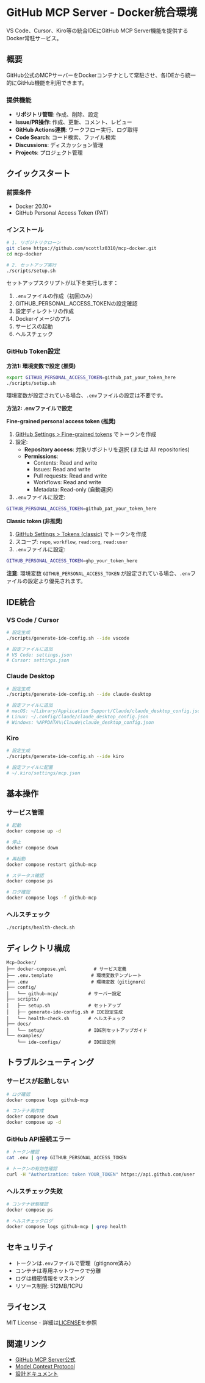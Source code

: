 # GitHub MCP Server - Docker統合環境

VS Code、Cursor、Kiro等の統合IDEにGitHub MCP Server機能を提供するDocker常駐サービス。

## 概要

GitHub公式のMCPサーバーをDockerコンテナとして常駐させ、各IDEから統一的にGitHub機能を利用できます。

### 提供機能

- **リポジトリ管理**: 作成、削除、設定
- **Issue/PR操作**: 作成、更新、コメント、レビュー
- **GitHub Actions連携**: ワークフロー実行、ログ取得
- **Code Search**: コード検索、ファイル検索
- **Discussions**: ディスカッション管理
- **Projects**: プロジェクト管理

## クイックスタート

### 前提条件

- Docker 20.10+
- GitHub Personal Access Token (PAT)

### インストール

```bash
# 1. リポジトリクローン
git clone https://github.com/scottlz0310/mcp-docker.git
cd mcp-docker

# 2. セットアップ実行
./scripts/setup.sh
```

セットアップスクリプトが以下を実行します：
1. `.env`ファイルの作成（初回のみ）
2. GITHUB_PERSONAL_ACCESS_TOKENの設定確認
3. 設定ディレクトリの作成
4. Dockerイメージのプル
5. サービスの起動
6. ヘルスチェック

### GitHub Token設定

**方法1: 環境変数で設定 (推奨)**

```bash
export GITHUB_PERSONAL_ACCESS_TOKEN=github_pat_your_token_here
./scripts/setup.sh
```

環境変数が設定されている場合、`.env`ファイルの設定は不要です。

**方法2: .envファイルで設定**

**Fine-grained personal access token (推奨)**

1. [GitHub Settings > Fine-grained tokens](https://github.com/settings/tokens?type=beta) でトークンを作成
2. 設定:
   - **Repository access**: 対象リポジトリを選択 (または All repositories)
   - **Permissions**:
     - Contents: Read and write
     - Issues: Read and write
     - Pull requests: Read and write
     - Workflows: Read and write
     - Metadata: Read-only (自動選択)
3. `.env`ファイルに設定:

```bash
GITHUB_PERSONAL_ACCESS_TOKEN=github_pat_your_token_here
```

**Classic token (非推奨)**

1. [GitHub Settings > Tokens (classic)](https://github.com/settings/tokens) でトークンを作成
2. スコープ: `repo`, `workflow`, `read:org`, `read:user`
3. `.env`ファイルに設定:

```bash
GITHUB_PERSONAL_ACCESS_TOKEN=ghp_your_token_here
```

**注意**: 環境変数 `GITHUB_PERSONAL_ACCESS_TOKEN` が設定されている場合、`.env`ファイルの設定より優先されます。

## IDE統合

### VS Code / Cursor

```bash
# 設定生成
./scripts/generate-ide-config.sh --ide vscode

# 設定ファイルに追加
# VS Code: settings.json
# Cursor: settings.json
```

### Claude Desktop

```bash
# 設定生成
./scripts/generate-ide-config.sh --ide claude-desktop

# 設定ファイルに追加
# macOS: ~/Library/Application Support/Claude/claude_desktop_config.json
# Linux: ~/.config/Claude/claude_desktop_config.json
# Windows: %APPDATA%\Claude\claude_desktop_config.json
```

### Kiro

```bash
# 設定生成
./scripts/generate-ide-config.sh --ide kiro

# 設定ファイルに配置
# ~/.kiro/settings/mcp.json
```

## 基本操作

### サービス管理

```bash
# 起動
docker compose up -d

# 停止
docker compose down

# 再起動
docker compose restart github-mcp

# ステータス確認
docker compose ps

# ログ確認
docker compose logs -f github-mcp
```

### ヘルスチェック

```bash
./scripts/health-check.sh
```

## ディレクトリ構成

```
Mcp-Docker/
├── docker-compose.yml          # サービス定義
├── .env.template              # 環境変数テンプレート
├── .env                       # 環境変数（gitignore）
├── config/
│   └── github-mcp/           # サーバー設定
├── scripts/
│   ├── setup.sh              # セットアップ
│   ├── generate-ide-config.sh # IDE設定生成
│   └── health-check.sh       # ヘルスチェック
├── docs/
│   └── setup/                # IDE別セットアップガイド
└── examples/
    └── ide-configs/          # IDE設定例
```

## トラブルシューティング

### サービスが起動しない

```bash
# ログ確認
docker compose logs github-mcp

# コンテナ再作成
docker compose down
docker compose up -d
```

### GitHub API接続エラー

```bash
# トークン確認
cat .env | grep GITHUB_PERSONAL_ACCESS_TOKEN

# トークンの有効性確認
curl -H "Authorization: token YOUR_TOKEN" https://api.github.com/user
```

### ヘルスチェック失敗

```bash
# コンテナ状態確認
docker compose ps

# ヘルスチェックログ
docker compose logs github-mcp | grep health
```

## セキュリティ

- トークンは`.env`ファイルで管理（gitignore済み）
- コンテナは専用ネットワークで分離
- ログは機密情報をマスキング
- リソース制限: 512MB/1CPU

## ライセンス

MIT License - 詳細は[LICENSE](LICENSE)を参照

## 関連リンク

- [GitHub MCP Server公式](https://github.com/github/github-mcp-server)
- [Model Context Protocol](https://modelcontextprotocol.io/)
- [設計ドキュメント](.kiro/specs/architecture/github-mcp-server-design.md)
